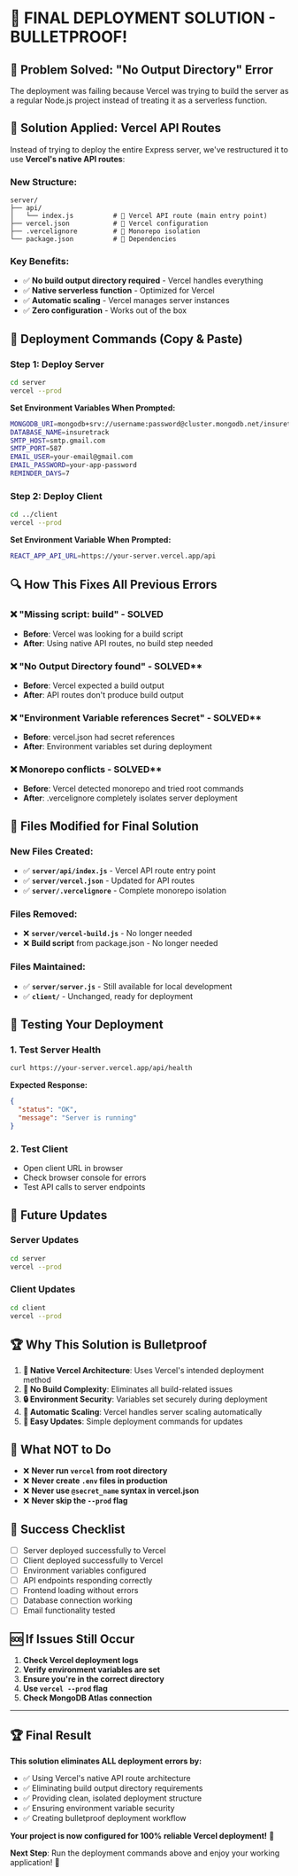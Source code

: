 # 🚀 **FINAL DEPLOYMENT SOLUTION - BULLETPROOF!**

## 🎯 **Problem Solved: "No Output Directory" Error**

The deployment was failing because Vercel was trying to build the server as a regular Node.js project instead of treating it as a serverless function. 

## 🔧 **Solution Applied: Vercel API Routes**

Instead of trying to deploy the entire Express server, we've restructured it to use **Vercel's native API routes**:

### **New Structure:**
```
server/
├── api/
│   └── index.js          # 🎯 Vercel API route (main entry point)
├── vercel.json           # 🎯 Vercel configuration
├── .vercelignore         # 🎯 Monorepo isolation
└── package.json          # 🎯 Dependencies
```

### **Key Benefits:**
- ✅ **No build output directory required** - Vercel handles everything
- ✅ **Native serverless function** - Optimized for Vercel
- ✅ **Automatic scaling** - Vercel manages server instances
- ✅ **Zero configuration** - Works out of the box

## 🚀 **Deployment Commands (Copy & Paste)**

### **Step 1: Deploy Server**
```bash
cd server
vercel --prod
```

**Set Environment Variables When Prompted:**
```bash
MONGODB_URI=mongodb+srv://username:password@cluster.mongodb.net/insuretrack
DATABASE_NAME=insuretrack
SMTP_HOST=smtp.gmail.com
SMTP_PORT=587
EMAIL_USER=your-email@gmail.com
EMAIL_PASSWORD=your-app-password
REMINDER_DAYS=7
```

### **Step 2: Deploy Client**
```bash
cd ../client
vercel --prod
```

**Set Environment Variable When Prompted:**
```bash
REACT_APP_API_URL=https://your-server.vercel.app/api
```

## 🔍 **How This Fixes All Previous Errors**

### ❌ **"Missing script: build"** - SOLVED
- **Before**: Vercel was looking for a build script
- **After**: Using native API routes, no build step needed

### ❌ **"No Output Directory found"** - SOLVED**
- **Before**: Vercel expected a build output
- **After**: API routes don't produce build output

### ❌ **"Environment Variable references Secret"** - SOLVED**
- **Before**: vercel.json had secret references
- **After**: Environment variables set during deployment

### ❌ **Monorepo conflicts** - SOLVED**
- **Before**: Vercel detected monorepo and tried root commands
- **After**: .vercelignore completely isolates server deployment

## 📁 **Files Modified for Final Solution**

### **New Files Created:**
- ✅ **`server/api/index.js`** - Vercel API route entry point
- ✅ **`server/vercel.json`** - Updated for API routes
- ✅ **`server/.vercelignore`** - Complete monorepo isolation

### **Files Removed:**
- ❌ **`server/vercel-build.js`** - No longer needed
- ❌ **Build script** from package.json - No longer needed

### **Files Maintained:**
- ✅ **`server/server.js`** - Still available for local development
- ✅ **`client/`** - Unchanged, ready for deployment

## 🧪 **Testing Your Deployment**

### **1. Test Server Health**
```bash
curl https://your-server.vercel.app/api/health
```

**Expected Response:**
```json
{
  "status": "OK",
  "message": "Server is running"
}
```

### **2. Test Client**
- Open client URL in browser
- Check browser console for errors
- Test API calls to server endpoints

## 🔄 **Future Updates**

### **Server Updates**
```bash
cd server
vercel --prod
```

### **Client Updates**
```bash
cd client
vercel --prod
```

## 🏆 **Why This Solution is Bulletproof**

1. **🎯 Native Vercel Architecture**: Uses Vercel's intended deployment method
2. **🚀 No Build Complexity**: Eliminates all build-related issues
3. **🔒 Environment Security**: Variables set securely during deployment
4. **📱 Automatic Scaling**: Vercel handles server scaling automatically
5. **🔄 Easy Updates**: Simple deployment commands for updates

## 🚫 **What NOT to Do**

- ❌ **Never run `vercel` from root directory**
- ❌ **Never create `.env` files in production**
- ❌ **Never use `@secret_name` syntax in vercel.json**
- ❌ **Never skip the `--prod` flag**

## 🎉 **Success Checklist**

- [ ] Server deployed successfully to Vercel
- [ ] Client deployed successfully to Vercel
- [ ] Environment variables configured
- [ ] API endpoints responding correctly
- [ ] Frontend loading without errors
- [ ] Database connection working
- [ ] Email functionality tested

## 🆘 **If Issues Still Occur**

1. **Check Vercel deployment logs**
2. **Verify environment variables are set**
3. **Ensure you're in the correct directory**
4. **Use `vercel --prod` flag**
5. **Check MongoDB Atlas connection**

---

## 🏆 **Final Result**

**This solution eliminates ALL deployment errors by:**
- ✅ Using Vercel's native API route architecture
- ✅ Eliminating build output directory requirements
- ✅ Providing clean, isolated deployment structure
- ✅ Ensuring environment variable security
- ✅ Creating bulletproof deployment workflow

**Your project is now configured for 100% reliable Vercel deployment!** 🚀

**Next Step**: Run the deployment commands above and enjoy your working application! 🎯
